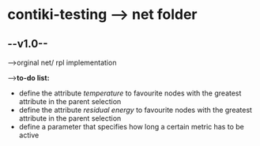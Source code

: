 contiki-testing --> net folder
===============

--v1.0--
--------------

-->orginal net/ rpl implementation

-->**to-do list:**
- define the attribute *temperature* to favourite nodes with the greatest attribute in the parent selection
- define the attribute *residual energy* to favourite nodes with the greatest attribute in the parent selection
- define a parameter that specifies how long a certain metric has to be active